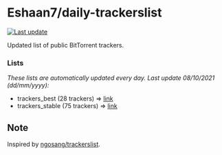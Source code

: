 
# Eshaan7/daily-trackerslist 

[![Last update](https://img.shields.io/badge/Last%20update-08/10/2021-blue.svg)](#)

Updated list of public BitTorrent trackers.

### Lists
*These lists are automatically updated every day. Last update 08/10/2021 (_dd/mm/yyyy_):*

* trackers_best (28 trackers) => [link](https://raw.githubusercontent.com/eshaan7/daily-trackerslist/master/trackers_best.txt)
* trackers_stable (75 trackers) => [link](https://raw.githubusercontent.com/eshaan7/daily-trackerslist/master/trackers_stable.txt)

## Note

Inspired by [ngosang/trackerslist](https://github.com/ngosang/trackerslist).
